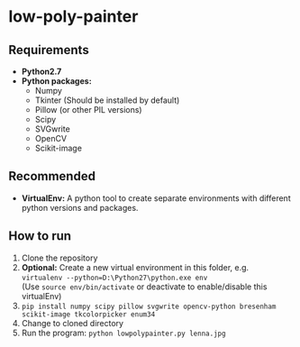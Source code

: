 # low-poly-painter
## Requirements
* **Python2.7**
* **Python packages:**
    * Numpy
	* Tkinter (Should be installed by default)
	* Pillow (or other PIL versions)
	* Scipy
	* SVGwrite
	* OpenCV
	* Scikit-image

## Recommended
* **VirtualEnv:** A python tool to create separate environments with different python versions and packages.

## How to run
1. Clone the repository
2. **Optional:** Create a new virtual environment in this folder, e.g.  
`virtualenv --python=D:\Python27\python.exe env`  
(Use `source env/bin/activate` or deactivate to enable/disable this virtualEnv)
3. `pip install numpy scipy pillow svgwrite opencv-python bresenham scikit-image tkcolorpicker enum34`
4. Change to cloned directory  
5. Run the program: `python lowpolypainter.py lenna.jpg`
